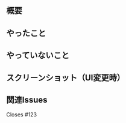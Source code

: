 ## 概要
<!-- 変更の目的や背景を簡潔に書いてください -->

## やったこと
<!-- どのような変更を行ったかを箇条書きなどで記述 -->

## やっていないこと
<!-- 別ブランチで対応することを箇条書きで記述 -->

## スクリーンショット（UI変更時）
<!-- 必要に応じて画像や動画を貼付 -->

## 関連Issues
Closes #123

